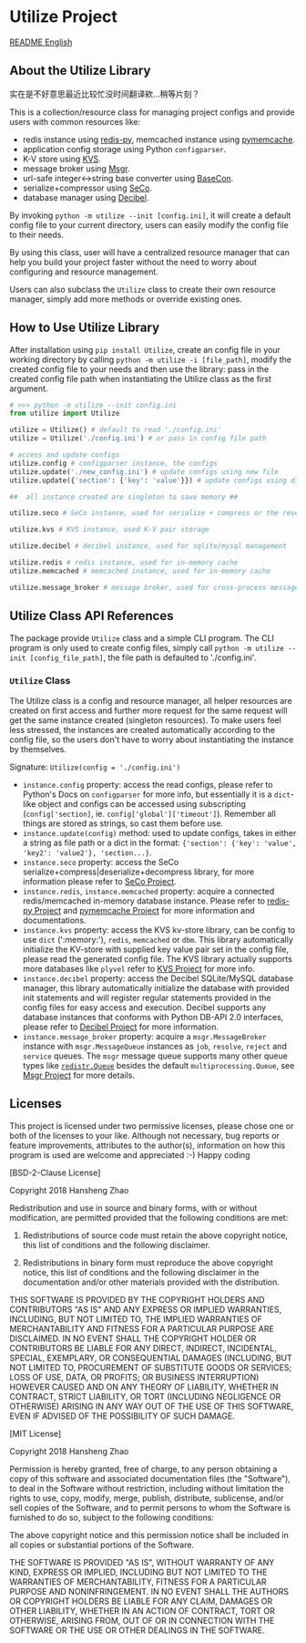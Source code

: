 # Utilize Project #

[README English](README.md)

## About the Utilize Library ##

实在是不好意思最近比较忙没时间翻译欸...稍等片刻？

This is a collection/resource class for managing project configs and provide users with common resources like:

 - redis instance using [redis-py](https://github.com/andymccurdy/redis-py), memcached instance using [pymemcache](https://github.com/pinterest/pymemcache).
 - application config storage using Python `configparser`.
 - K-V store using [KVS](https://www.github.com/copyrighthero/KVS).
 - message broker using [Msgr](https://www.github.com/copyrighthero/Msgr).
 - url-safe integer<->string base converter using [BaseCon](https://www.github.com/copyrighthero/BaseCon).
 - serialize+compressor using [SeCo](https://www.github.com/copyrighthero/SeCo).
 - database manager using [Decibel](https://www.github.com/copyrighthero/Decibel).
 
 By invoking `python -m utilize --init [config.ini]`, it will create a default config file to your current directory, users can easily modify the config file to their needs.
 
 By using this class, user will have a centralized resource manager that can help you build your project faster without the need to worry about configuring and resource management.
 
 Users can also subclass the `Utilize` class to create their own resource manager, simply add more methods or override existing ones.

## How to Use Utilize Library ##

After installation using `pip install Utilize`, create an config file in your working directory by calling `python -m utilize -i [file_path]`, modify the created config file to your needs and then use the library: pass in the created config file path when instantiating the Utilize class as the first argument.

```python
# >>> python -m utilize --init config.ini
from utilize import Utilize

utilize = Utilize() # default to read './config.ini'
utilize = Utilize('./config.ini') # or pass in config file path

# access and update configs
utilize.config # configparser instance, the configs
utilize.update('./new_config.ini') # update configs using new file
utilize.update({'section': {'key': 'value'}}) # update configs using dict

##  all instance created are singleton to save memory ##

utilize.seco # SeCo instance, used for serialize + compress or the revert

utilize.kvs # KVS instance, used K-V pair storage

utilize.decibel # decibel instance, used for sqlite/mysql management

utilize.redis # redis instance, used for in-memory cache
utilize.memcached # memcached instance, used for in-memory cache

utilize.message_broker # message broker, used for cross-process message passing
```

## Utilize Class API References ##

 The package provide `Utilize` class and a simple CLI program. The CLI program is only used to create config files, simply call `python -m utilize --init [config_file_path]`, the file path is defaulted to './config.ini'.

### `Utilize` Class ###

The Utilize class is a config and resource manager, all helper resources are created on first access and further more request for the same request will get the same instance created (singleton resources). To make users feel less stressed, the instances are created automatically according to the config file, so the users don't have to worry about instantiating the instance by themselves.

Signature: `Utilize(config = './config.ini')`

- `instance.config` property: access the read configs, please refer to Python's Docs on `configparser` for more info, but essentially it is a `dict`-like object and configs can be accessed using subscripting (`config['section]`, ie. `config['global']['timeout']`). Remember all things are stored as strings, so cast them before use.
- `instance.update(config)` method: used to update configs, takes in either a string as file path or a dict in the format: `{'section': {'key': 'value', 'key2': 'value2'}, 'section...}`.
- `instance.seco` property: access the SeCo serialize+compress|deserialize+decompress library, for more information please refer to [SeCo Project](https://www.github.com/copyrighthero/Seco).
- `instance.redis`, `instance.memcached` property: acquire a connected redis/memcached in-memory database instance. Please refer to [redis-py Project](https://github.com/andymccurdy/redis-py) and [pymemcache Project](https://github.com/pinterest/pymemcache) for more information and documentations.
- `instance.kvs` property: access the KVS kv-store library, can be config to use `dict` (':memory:'), `redis`, `memcached` or `dbm`. This library automatically initialize the KV-store with supplied key value pair set in the config file, please read the generated config file. The KVS library actually supports more databases like `plyvel` refer to [KVS Project](https://www.github.com/copyrighthero/KVS) for more info.
- `instance.decibel` property: access the Decibel SQLite/MySQL database manager, this library automatically initialize the database with provided init statements and will register regular statements provided in the config files for easy access and execution. Decibel supports any database instances that conforms with Python DB-API 2.0 interfaces, please refer to [Decibel Project](https://www.github.com/copyrighthero/Decibel) for more information.
- `instance.message_broker` property: acquire a `msgr.MessageBroker` instance with `msgr.MessageQueue` instances as `job`, `resolve`, `reject` and `service` queues. The `msgr` message queue supports many other queue types like [`redistr.Queue`](https://www.github.com/copyrighthero/Redistr) besides the default `multiprocessing.Queue`, see [Msgr Project](https://www.github.com/copyrighthero/Msgr) for more details. 

## Licenses ##

This project is licensed under two permissive licenses, please chose one or both of the licenses to your like. Although not necessary, bug reports or feature improvements, attributes to the author(s), information on how this program is used are welcome and appreciated :-) Happy coding 

[BSD-2-Clause License]

Copyright 2018 Hansheng Zhao

Redistribution and use in source and binary forms, with or without modification, are permitted provided that the following conditions are met:

1. Redistributions of source code must retain the above copyright notice, this list of conditions and the following disclaimer.

2. Redistributions in binary form must reproduce the above copyright notice, this list of conditions and the following disclaimer in the documentation and/or other materials provided with the distribution.

THIS SOFTWARE IS PROVIDED BY THE COPYRIGHT HOLDERS AND CONTRIBUTORS "AS IS" AND ANY EXPRESS OR IMPLIED WARRANTIES, INCLUDING, BUT NOT LIMITED TO, THE IMPLIED WARRANTIES OF MERCHANTABILITY AND FITNESS FOR A PARTICULAR PURPOSE ARE DISCLAIMED. IN NO EVENT SHALL THE COPYRIGHT HOLDER OR CONTRIBUTORS BE LIABLE FOR ANY DIRECT, INDIRECT, INCIDENTAL, SPECIAL, EXEMPLARY, OR CONSEQUENTIAL DAMAGES (INCLUDING, BUT NOT LIMITED TO, PROCUREMENT OF SUBSTITUTE GOODS OR SERVICES; LOSS OF USE, DATA, OR PROFITS; OR BUSINESS INTERRUPTION) HOWEVER CAUSED AND ON ANY THEORY OF LIABILITY, WHETHER IN CONTRACT, STRICT LIABILITY, OR TORT (INCLUDING NEGLIGENCE OR OTHERWISE) ARISING IN ANY WAY OUT OF THE USE OF THIS SOFTWARE, EVEN IF ADVISED OF THE POSSIBILITY OF SUCH DAMAGE.

[MIT License]

Copyright 2018 Hansheng Zhao

Permission is hereby granted, free of charge, to any person obtaining a copy of this software and associated documentation files (the "Software"), to deal in the Software without restriction, including without limitation the rights to use, copy, modify, merge, publish, distribute, sublicense, and/or sell copies of the Software, and to permit persons to whom the Software is furnished to do so, subject to the following conditions:

The above copyright notice and this permission notice shall be included in all copies or substantial portions of the Software.

THE SOFTWARE IS PROVIDED "AS IS", WITHOUT WARRANTY OF ANY KIND, EXPRESS OR IMPLIED, INCLUDING BUT NOT LIMITED TO THE WARRANTIES OF MERCHANTABILITY, FITNESS FOR A PARTICULAR PURPOSE AND NONINFRINGEMENT. IN NO EVENT SHALL THE AUTHORS OR COPYRIGHT HOLDERS BE LIABLE FOR ANY CLAIM, DAMAGES OR OTHER LIABILITY, WHETHER IN AN ACTION OF CONTRACT, TORT OR OTHERWISE, ARISING FROM, OUT OF OR IN CONNECTION WITH THE SOFTWARE OR THE USE OR OTHER DEALINGS IN THE SOFTWARE.
